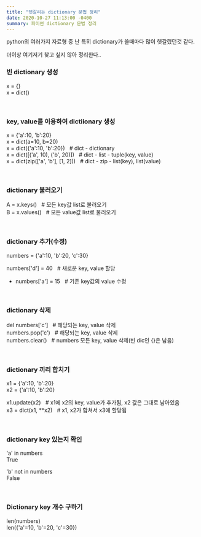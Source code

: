 ```yaml
---
title: "헷갈리는 dictionary 문법 정리"
date: 2020-10-27 11:13:00 -0400
summary: 파이썬 dictionary 문법 정리
---
```


python의 여러가지 자료형 중 난 특히 dictionary가 쓸때마다 많이 헷갈렸던것 같다.  

더이상 여기저기 찾고 싶지 않아 정리한다..

### 빈 dictionary 생성

x = {}  
x = dict()  

<br>

### key, value를 이용하여 dictiionary 생성

x = {'a':10, 'b':20}  
x = dict(a=10, b=20)  
x = dict({'a':10, 'b':20})   &nbsp; # dict - dictionary  
x = dict([('a', 10), ('b', 20)])   &nbsp; # dict - list - tuple(key, value)  
x = dict(zip(['a', 'b'], [1, 2]))   &nbsp; # dict - zip - list(key), list(value)  


<br>

### dictionary 불러오기

A = x.keys()   &nbsp; # 모든 key값 list로 불러오기  
B = x.values()   &nbsp; # 모든 value값 list로 불러오기  


<br>


### dictionary 추가(수정)
numbers = {'a':10, 'b':20, 'c':30}

numbers['d'] = 40  &nbsp; # 새로운 key, value 할당  
- numbers['a'] = 15 &nbsp; # 기존 key값의 value 수정  

<br>

### dictionary 삭제
del numbers['c']  &nbsp; # 해당되는 key, value 삭제  
numbers.pop('c')  &nbsp; # 해당되는 key, value 삭제  
numbers.clear()   &nbsp; # numbers 모든 key, value 삭제(빈 dic인 {}은 남음)

<br>

### dictionary 끼리 합치기
x1 = {'a':10, 'b':20}  
x2 = {'a':10, 'b':20}  

x1.update(x2)   &nbsp; # x1에 x2의 key, value가 추가됨, x2 값은 그대로 남아있음  
x3 = dict(x1, **x2)  &nbsp; # x1, x2가 합쳐서 x3에 할당됨  

<br>

### dictionary key 있는지 확인
'a' in numbers  
True  

'b' not in numbers  
False  

<br>

### Dictionary key 개수 구하기  
len(numbers)  
len({'a'=10, 'b'=20, 'c'=30})


